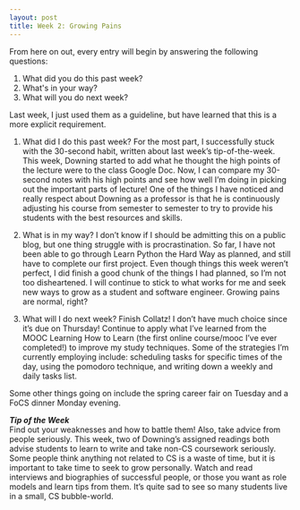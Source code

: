 ```yaml
---
layout: post
title: Week 2: Growing Pains
---
```


From here on out, every entry will begin by answering the following questions:
1. What did you do this past week?
2. What's in your way?
3. What will you do next week?

Last week, I just used them as a guideline, but have learned that this is a more explicit requirement.

1. What did I do this past week?
For the most part, I successfully stuck with the 30-second habit, written about last week’s tip-of-the-week.  This week, Downing started to add what he thought the high points of the lecture were to the class Google Doc.  Now, I can compare my 30-second notes with his high points and see how well I’m doing in picking out the important parts of lecture!  One of the things I have noticed and really respect about Downing as a professor is that he is continuously adjusting his course from semester to semester to try to provide his students with the best resources and skills.

2. What is in my way?
I don’t know if I should be admitting this on a public blog, but one thing struggle with is procrastination.  So far, I have not been able to go through Learn Python the Hard Way as planned, and still have to complete our first project.  Even though things this week weren’t perfect, I did finish a good chunk of the things I had planned, so I’m not too disheartened.  I will continue to stick to what works for me and seek new ways to grow as a student and software engineer.  Growing pains are normal, right?

3. What will I do next week?
Finish Collatz! I don’t have much choice since it’s due on Thursday! Continue to apply what I’ve learned from the MOOC Learning How to Learn (the first online course/mooc I’ve ever completed!) to improve my study techniques.  Some of the strategies I’m currently employing include: scheduling tasks for specific times of the day, using the pomodoro technique, and writing down a weekly and daily tasks list.

Some other things going on include the spring career fair on Tuesday and a FoCS dinner Monday evening. 

***Tip of the Week***   
Find out your weaknesses and how to battle them!  Also, take advice from people seriously.  This week, two of Downing’s assigned readings both advise students to learn to write and take non-CS coursework seriously.  Some people think anything not related to CS is a waste of time, but it is important to take time to seek to grow personally.  Watch and read interviews and biographies of successful people, or those you want as role models and learn tips from them.  It’s quite sad to see so many students live in a small, CS bubble-world.

<script>
  (function(i,s,o,g,r,a,m){i['GoogleAnalyticsObject']=r;i[r]=i[r]||function(){
  (i[r].q=i[r].q||[]).push(arguments)},i[r].l=1*new Date();a=s.createElement(o),
  m=s.getElementsByTagName(o)[0];a.async=1;a.src=g;m.parentNode.insertBefore(a,m)
  })(window,document,'script','//www.google-analytics.com/analytics.js','ga');

  ga('create', 'UA-72832219-1', 'auto');
  ga('send', 'pageview');

</script>
